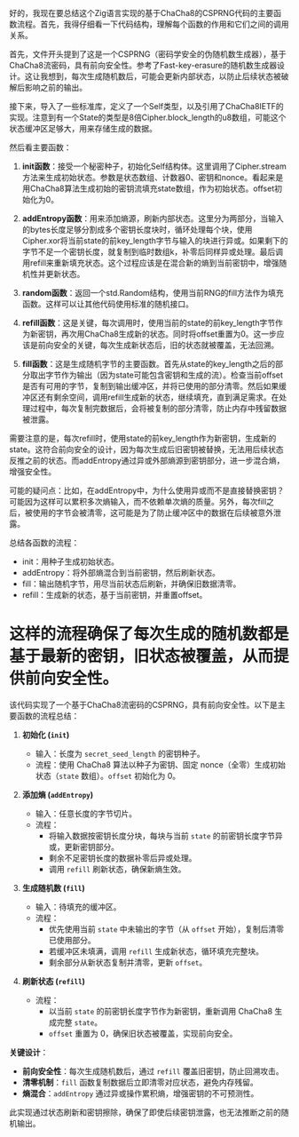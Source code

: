 好的，我现在要总结这个Zig语言实现的基于ChaCha8的CSPRNG代码的主要函数流程。首先，我得仔细看一下代码结构，理解每个函数的作用和它们之间的调用关系。

首先，文件开头提到了这是一个CSPRNG（密码学安全的伪随机数生成器），基于ChaCha8流密码，具有前向安全性。参考了Fast-key-erasure的随机数生成器设计。这让我想到，每次生成随机数后，可能会更新内部状态，以防止后续状态被破解后影响之前的输出。

接下来，导入了一些标准库，定义了一个Self类型，以及引用了ChaCha8IETF的实现。注意到有一个State的类型是8倍Cipher.block_length的u8数组，可能这个状态缓冲区足够大，用来存储生成的数据。

然后看主要函数：

1. **init函数**：接受一个秘密种子，初始化Self结构体。这里调用了Cipher.stream方法来生成初始状态。参数是状态数组、计数器0、密钥和nonce。看起来是用ChaCha8算法生成初始的密钥流填充state数组，作为初始状态。offset初始化为0。

2. **addEntropy函数**：用来添加熵源，刷新内部状态。这里分为两部分，当输入的bytes长度足够分割成多个密钥长度块时，循环处理每个块，使用Cipher.xor将当前state的前key_length字节与输入的块进行异或。如果剩下的字节不足一个密钥长度，就复制到临时数组k，补零后同样异或处理。最后调用refill来重新填充状态。这个过程应该是在混合新的熵到当前密钥中，增强随机性并更新状态。

3. **random函数**：返回一个std.Random结构，使用当前RNG的fill方法作为填充函数。这样可以让其他代码使用标准的随机接口。

4. **refill函数**：这是关键，每次调用时，使用当前的state的前key_length字节作为新密钥，再次用ChaCha8生成新的状态。同时将offset重置为0。这一步应该是前向安全的关键，每次生成新状态后，旧的状态就被覆盖，无法回溯。

5. **fill函数**：这是生成随机字节的主要函数。首先从state的key_length之后的部分取出字节作为输出（因为state可能包含密钥和生成的流）。检查当前offset是否有可用的字节，复制到输出缓冲区，并将已使用的部分清零。然后如果缓冲区还有剩余空间，调用refill生成新的状态，继续填充，直到满足需求。在处理过程中，每次复制完数据后，会将被复制的部分清零，防止内存中残留数据被泄露。

需要注意的是，每次refill时，使用state的前key_length作为新密钥，生成新的state。这符合前向安全的设计，因为每次生成后旧密钥被替换，无法用后续状态反推之前的状态。而addEntropy通过异或外部熵源到密钥部分，进一步混合熵，增强安全性。

可能的疑问点：比如，在addEntropy中，为什么使用异或而不是直接替换密钥？可能因为这样可以累积多次熵输入，而不依赖单次熵的质量。另外，每次fill之后，被使用的字节会被清零，这可能是为了防止缓冲区中的数据在后续被意外泄露。

总结各函数的流程：

- init：用种子生成初始状态。
- addEntropy：将外部熵混合到当前密钥，然后刷新状态。
- fill：输出随机字节，用尽当前状态后刷新，并确保旧数据清零。
- refill：生成新的状态，基于当前密钥，并重置offset。

这样的流程确保了每次生成的随机数都是基于最新的密钥，旧状态被覆盖，从而提供前向安全性。
================================================
该代码实现了一个基于ChaCha8流密码的CSPRNG，具有前向安全性。以下是主要函数的流程总结：

1. **初始化 (`init`)**  
   - 输入：长度为 `secret_seed_length` 的密钥种子。  
   - 流程：使用 ChaCha8 算法以种子为密钥、固定 nonce（全零）生成初始状态（`state` 数组）。`offset` 初始化为 0。  

2. **添加熵 (`addEntropy`)**  
   - 输入：任意长度的字节切片。  
   - 流程：  
     - 将输入数据按密钥长度分块，每块与当前 `state` 的前密钥长度字节异或，更新密钥部分。  
     - 剩余不足密钥长度的数据补零后异或处理。  
     - 调用 `refill` 刷新状态，确保新熵生效。  

3. **生成随机数 (`fill`)**  
   - 输入：待填充的缓冲区。  
   - 流程：  
     - 优先使用当前 `state` 中未输出的字节（从 `offset` 开始），复制后清零已使用部分。  
     - 若缓冲区未填满，调用 `refill` 生成新状态，循环填充完整块。  
     - 剩余部分从新状态复制并清零，更新 `offset`。  

4. **刷新状态 (`refill`)**  
   - 流程：  
     - 以当前 `state` 的前密钥长度字节作为新密钥，重新调用 ChaCha8 生成完整 `state`。  
     - `offset` 重置为 0，确保旧状态被覆盖，实现前向安全。  

**关键设计**：  
- **前向安全性**：每次生成随机数后，通过 `refill` 覆盖旧密钥，防止回溯攻击。  
- **清零机制**：`fill` 函数复制数据后立即清零对应状态，避免内存残留。  
- **熵混合**：`addEntropy` 通过异或操作累积熵，增强密钥的不可预测性。  

此实现通过状态刷新和密钥擦除，确保了即使后续密钥泄露，也无法推断之前的随机输出。